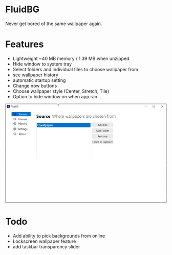 # FluidBG
Never get bored of the same wallpaper again.

# Features
- Lightweight ~40 MB memory / 1.39 MB when unzipped
- Hide window to system tray
- Select folders and individual files to choose wallpaper from
- see wallpaper history
- automatic startup setting
- Change now buttons
- Choose wallpaper style (Center, Stretch, Tile)
- Option to hide window on when app ran

![Example](https://github.com/titushm/FluidBG/blob/main/FluidBG_Window.png?raw=true)

# Todo
- Add ability to pick backgrounds from online
- Lockscreen wallpaper feature
- add taskbar transparency slider
